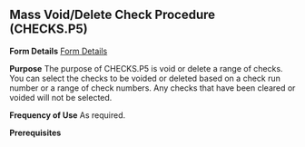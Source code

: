 ## Mass Void/Delete Check Procedure (CHECKS.P5)
<PageHeader />

**Form Details**
[Form Details](../CHECKS-P5-1/README.md)

**Purpose**
The purpose of CHECKS.P5 is void or delete a range of checks. You can select
the checks to be voided or deleted based on a check run number or a range of
check numbers. Any checks that have been cleared or voided will not be
selected.

**Frequency of Use**
As required.

**Prerequisites**

<badge text= "Version 8.10.57 " vertical="middle" />

<PageFooter />
